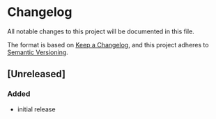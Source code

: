 # Changelog

All notable changes to this project will be documented in this file.

The format is based on [Keep a Changelog](https://keepachangelog.com/en/1.0.0/),
and this project adheres to [Semantic Versioning](https://semver.org/spec/v2.0.0.html).

## [Unreleased]

### Added

- initial release

[HEAD]: https://github.com/graphinx/graphinx/releases/tag/vHEAD

[//]: # (C3-2-DKAC:GGH:Hgithub.com:Rgraphinx/graphinx:Tv{t})
